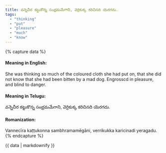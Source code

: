 ```yaml
---
title: వన్నెచీర కట్టుకొన్న సంభ్రమమేగాని, వెర్రికుక్క కరిచినది యెరగదు.
tags:
  - "thinking"
  - "put"
  - "pleasure"
  - "much"
  - "know"
---
```


{% capture data %}
#### Meaning in English:
She was thinking so much of the coloured cloth she had put on, that she did not know that she had been bitten by a mad dog.
Engrosscd in pleasure, and blind to danger.

#### Meaning in Telugu:
వన్నెచీర కట్టుకొన్న సంభ్రమమేగాని, వెర్రికుక్క కరిచినది యెరగదు.

#### Romanization:
Vannecīra kaṭṭukonna sambhramamēgāni, verrikukka karicinadi yeragadu.
{% endcapture %}

{{ data | markdownify }}

